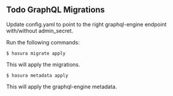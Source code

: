 ## Todo GraphQL Migrations

Update config.yaml to point to the right graphql-engine endpoint with/without admin_secret.

Run the following commands:
```
$ hasura migrate apply
```
This will apply the migrations.

```
$ hasura metadata apply
```
This will apply the graphql-engine metadata.


